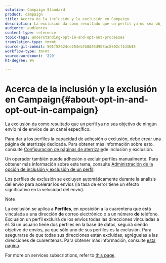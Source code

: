 ```yaml
---
solution: Campaign Standard
product: campaign
title: Acerca de la inclusión y la exclusión en Campaign
description: La exclusión da como resultado que un perfil ya no sea objetivo de ningún envío ni de envíos de un canal específico.
audience: audiences
content-type: reference
topic-tags: understanding-opt-in-and-opt-out-processes
translation-type: tm+mt
source-git-commit: 501f52624ce253eb7b0d36d908ac8502cf1d3b48
workflow-type: tm+mt
source-wordcount: '220'
ht-degree: 9%

---
```



# Acerca de la inclusión y la exclusión en Campaign{#about-opt-in-and-opt-out-in-campaign}

La exclusión da como resultado que un perfil ya no sea objetivo de ningún envío ni de envíos de un canal específico.

Para dar a los perfiles la capacidad de adhesión o exclusión, debe crear una página de aterrizaje dedicada. Para obtener más información sobre esto, consulte [Configuración de páginas de aterrizaje](../../audiences/using/managing-opt-in-and-opt-out-in-campaign.md#setting-up-opt-in-and-opt-out-landing-pages)de inclusión y exclusión.

Un operador también puede adhesión o excluir perfiles manualmente. Para obtener más información sobre este tema, consulte [Administración de la opción de inclusión y exclusión de un perfil](../../audiences/using/managing-opt-in-and-opt-out-in-campaign.md#managing-opt-in-and-opt-out-from-a-profile).

Los perfiles de exclusión se excluyen automáticamente durante la análisis del envío para acelerar los envíos (la tasa de error tiene un efecto significativo en la velocidad del envío).

>[!NOTE]
>
>La exclusión se aplica a **Perfiles**, en oposición a la cuarentena que está vinculada a una dirección **de** correo electrónico o a un número **de** teléfono. Exclusión un perfil excluirá de los envíos todas las direcciones vinculadas a él. Si un usuario tiene dos perfiles en la base de datos, seguirá siendo objetivo de envíos, ya que sólo uno de sus perfiles es la exclusión. Para asegurarse de que todas sus direcciones están excluidas, agréguelas a las direcciones de cuarentenas. Para obtener más información, consulte [esta página](../../sending/using/understanding-quarantine-management.md#identifying-quarantined-addresses-for-the-entire-platform).

For more on services subscriptions, refer to [this page](../../audiences/using/about-subscriptions.md).
